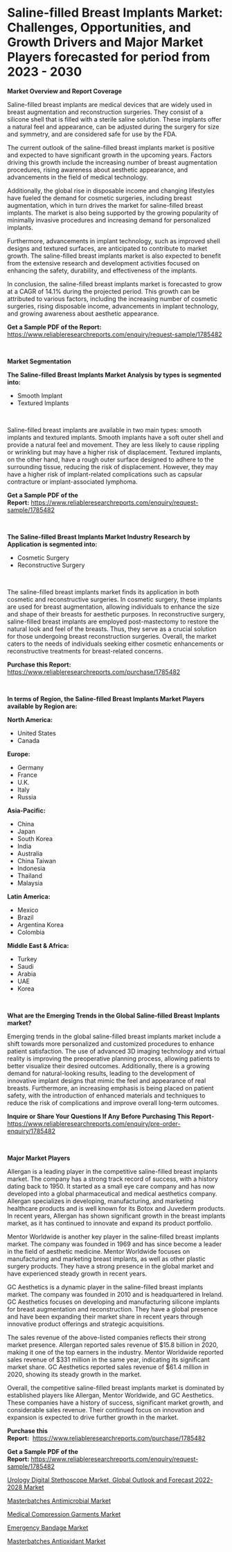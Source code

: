 <p><h1>Saline-filled Breast Implants Market: Challenges, Opportunities, and Growth Drivers and Major Market Players forecasted for period from 2023 - 2030</h1></p><p><strong>Market Overview and Report Coverage</strong></p>
<p><p>Saline-filled breast implants are medical devices that are widely used in breast augmentation and reconstruction surgeries. They consist of a silicone shell that is filled with a sterile saline solution. These implants offer a natural feel and appearance, can be adjusted during the surgery for size and symmetry, and are considered safe for use by the FDA.</p><p>The current outlook of the saline-filled breast implants market is positive and expected to have significant growth in the upcoming years. Factors driving this growth include the increasing number of breast augmentation procedures, rising awareness about aesthetic appearance, and advancements in the field of medical technology.</p><p>Additionally, the global rise in disposable income and changing lifestyles have fueled the demand for cosmetic surgeries, including breast augmentation, which in turn drives the market for saline-filled breast implants. The market is also being supported by the growing popularity of minimally invasive procedures and increasing demand for personalized implants.</p><p>Furthermore, advancements in implant technology, such as improved shell designs and textured surfaces, are anticipated to contribute to market growth. The saline-filled breast implants market is also expected to benefit from the extensive research and development activities focused on enhancing the safety, durability, and effectiveness of the implants.</p><p>In conclusion, the saline-filled breast implants market is forecasted to grow at a CAGR of 14.1% during the projected period. This growth can be attributed to various factors, including the increasing number of cosmetic surgeries, rising disposable income, advancements in implant technology, and growing awareness about aesthetic appearance.</p></p>
<p><strong>Get a Sample PDF of the Report:</strong> <a href="https://www.reliableresearchreports.com/enquiry/request-sample/1785482">https://www.reliableresearchreports.com/enquiry/request-sample/1785482</a></p>
<p>&nbsp;</p>
<p><strong>Market Segmentation</strong></p>
<p><strong>The Saline-filled Breast Implants Market Analysis by types is segmented into:</strong></p>
<p><ul><li>Smooth Implant</li><li>Textured Implants</li></ul></p>
<p>&nbsp;</p>
<p><p>Saline-filled breast implants are available in two main types: smooth implants and textured implants. Smooth implants have a soft outer shell and provide a natural feel and movement. They are less likely to cause rippling or wrinkling but may have a higher risk of displacement. Textured implants, on the other hand, have a rough outer surface designed to adhere to the surrounding tissue, reducing the risk of displacement. However, they may have a higher risk of implant-related complications such as capsular contracture or implant-associated lymphoma.</p></p>
<p><strong>Get a Sample PDF of the Report:</strong>&nbsp;<a href="https://www.reliableresearchreports.com/enquiry/request-sample/1785482">https://www.reliableresearchreports.com/enquiry/request-sample/1785482</a></p>
<p>&nbsp;</p>
<p><strong>The Saline-filled Breast Implants Market Industry Research by Application is segmented into:</strong></p>
<p><ul><li>Cosmetic Surgery</li><li>Reconstructive Surgery</li></ul></p>
<p>&nbsp;</p>
<p><p>The saline-filled breast implants market finds its application in both cosmetic and reconstructive surgeries. In cosmetic surgery, these implants are used for breast augmentation, allowing individuals to enhance the size and shape of their breasts for aesthetic purposes. In reconstructive surgery, saline-filled breast implants are employed post-mastectomy to restore the natural look and feel of the breasts. Thus, they serve as a crucial solution for those undergoing breast reconstruction surgeries. Overall, the market caters to the needs of individuals seeking either cosmetic enhancements or reconstructive treatments for breast-related concerns.</p></p>
<p><strong>Purchase this Report:</strong>&nbsp; <a href="https://www.reliableresearchreports.com/purchase/1785482">https://www.reliableresearchreports.com/purchase/1785482</a></p>
<p>&nbsp;</p>
<p><strong>In terms of Region, the Saline-filled Breast Implants Market Players available by Region are:</strong></p>
<p>
    <p> <strong> North America: </strong>
        <ul>
            <li>United States</li>
            <li>Canada</li>
        </ul>
        </p> 
    <p> <strong> Europe: </strong>
        <ul>
            <li>Germany</li>
            <li>France</li>
            <li>U.K.</li>
            <li>Italy</li>
            <li>Russia</li>
        </ul>
        </p> 
    <p> <strong> Asia-Pacific: </strong>
        <ul>
            <li>China</li>
            <li>Japan</li>
            <li>South Korea</li>
            <li>India</li>
            <li>Australia</li>
            <li>China Taiwan</li>
            <li>Indonesia</li>
            <li>Thailand</li>
            <li>Malaysia</li>
        </ul>
        </p> 
    <p> <strong> Latin America: </strong>
        <ul>
            <li>Mexico</li>
            <li>Brazil</li>
            <li>Argentina Korea</li>
            <li>Colombia</li>
        </ul>
        </p> 
    <p> <strong> Middle East & Africa: </strong>
        <ul>
            <li>Turkey</li>
            <li>Saudi</li>
            <li>Arabia</li>
            <li>UAE</li>
            <li>Korea</li>
        </ul>
    </p>
    </p>
<p>&nbsp;</p>
<p><strong>What are the Emerging Trends in the Global Saline-filled Breast Implants market?</strong></p>
<p><p>Emerging trends in the global saline-filled breast implants market include a shift towards more personalized and customized procedures to enhance patient satisfaction. The use of advanced 3D imaging technology and virtual reality is improving the preoperative planning process, allowing patients to better visualize their desired outcomes. Additionally, there is a growing demand for natural-looking results, leading to the development of innovative implant designs that mimic the feel and appearance of real breasts. Furthermore, an increasing emphasis is being placed on patient safety, with the introduction of enhanced materials and techniques to reduce the risk of complications and improve overall long-term outcomes.</p></p>
<p><strong>Inquire or Share Your Questions If Any Before Purchasing This Report</strong>- <a href="https://www.reliableresearchreports.com/enquiry/pre-order-enquiry/1785482">https://www.reliableresearchreports.com/enquiry/pre-order-enquiry/1785482</a></p>
<p>&nbsp;</p>
<p><strong>Major Market Players</strong></p>
<p><p>Allergan is a leading player in the competitive saline-filled breast implants market. The company has a strong track record of success, with a history dating back to 1950. It started as a small eye care company and has now developed into a global pharmaceutical and medical aesthetics company. Allergan specializes in developing, manufacturing, and marketing healthcare products and is well known for its Botox and Juvederm products. In recent years, Allergan has shown significant growth in the breast implants market, as it has continued to innovate and expand its product portfolio.</p><p>Mentor Worldwide is another key player in the saline-filled breast implants market. The company was founded in 1969 and has since become a leader in the field of aesthetic medicine. Mentor Worldwide focuses on manufacturing and marketing breast implants, as well as other plastic surgery products. They have a strong presence in the global market and have experienced steady growth in recent years.</p><p>GC Aesthetics is a dynamic player in the saline-filled breast implants market. The company was founded in 2010 and is headquartered in Ireland. GC Aesthetics focuses on developing and manufacturing silicone implants for breast augmentation and reconstruction. They have a global presence and have been expanding their market share in recent years through innovative product offerings and strategic acquisitions.</p><p>The sales revenue of the above-listed companies reflects their strong market presence. Allergan reported sales revenue of $15.8 billion in 2020, making it one of the top earners in the industry. Mentor Worldwide reported sales revenue of $331 million in the same year, indicating its significant market share. GC Aesthetics reported sales revenue of $61.4 million in 2020, showing its steady growth in the market.</p><p>Overall, the competitive saline-filled breast implants market is dominated by established players like Allergan, Mentor Worldwide, and GC Aesthetics. These companies have a history of success, significant market growth, and considerable sales revenue. Their continued focus on innovation and expansion is expected to drive further growth in the market.</p></p>
<p><strong>Purchase this Report:</strong>&nbsp;&nbsp;<a href="https://www.reliableresearchreports.com/purchase/1785482">https://www.reliableresearchreports.com/purchase/1785482</a></p>
<p></p>
<p><strong>Get a Sample PDF of the Report:</strong>&nbsp;<a href="https://www.reliableresearchreports.com/enquiry/request-sample/1785482">https://www.reliableresearchreports.com/enquiry/request-sample/1785482</a></p>
<p><p><a href="https://medium.com/@jerrodhilll68/urology-digital-stethoscope-market-global-outlook-and-forecast-2022-2028-market-report-reveals-the-f7a415116168">Urology Digital Stethoscope Market, Global Outlook and Forecast 2022-2028 Market</a></p><p><a href="https://github.com/ambrozg/Market-Research-Report-List-1/blob/main/masterbatches-antimicrobial-market.md">Masterbatches Antimicrobial Market</a></p><p><a href="https://www.linkedin.com/pulse/decoding-medical-compression-garments-market-deep-dive-upbae/">Medical Compression Garments Market</a></p><p><a href="https://www.linkedin.com/pulse/emergency-bandage-market-size-share-amp-trends-analysis-2xn1e/">Emergency Bandage Market</a></p><p><a href="https://github.com/gshchiplitsov/Market-Research-Report-List-1/blob/main/masterbatches-antioxidant-market.md">Masterbatches Antioxidant Market</a></p></p>